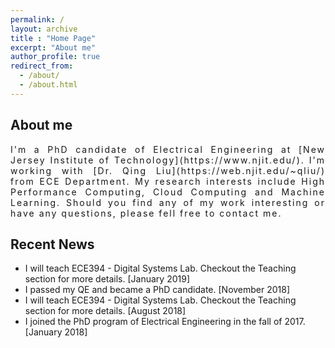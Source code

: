```yaml
---
permalink: /
layout: archive
title : "Home Page"
excerpt: "About me"
author_profile: true
redirect_from: 
  - /about/
  - /about.html
---
```


<style>

p {
  text-align: justify;
  letter-spacing: 2px;
}

</style>

About me
--------

<p>I'm a PhD candidate of Electrical Engineering at [New Jersey Institute of Technology](https://www.njit.edu/). I'm working with [Dr. Qing Liu](https://web.njit.edu/~qliu/) from ECE Department. My research interests include High Performance Computing, Cloud Computing and Machine Learning. Should you find any of my work interesting or have any questions, please fell free to contact me.</p>

<!-- <font color="red"> * For affairs regarding my TA work, please contact me by <a href="mailto:jw447@njit.edu" target="_top">NJIT email</a>.</font> -->

Recent News
-----------

* I will teach ECE394 - Digital Systems Lab. Checkout the Teaching section for more details. [January 2019]<br/>
* I passed my QE and became a PhD candidate. [November 2018]<br/>
* I will teach ECE394 - Digital Systems Lab. Checkout the Teaching section for more details. [August 2018]<br/>
* I joined the PhD program of Electrical Engineering in the fall of 2017. [January 2018]
